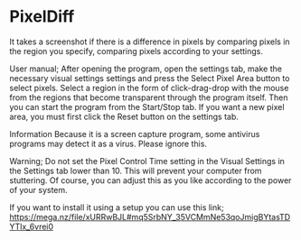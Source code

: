 # PixelDiff
It takes a screenshot if there is a difference in pixels by comparing pixels in the region you specify, comparing pixels according to your settings.

User manual;
After opening the program, open the settings tab, make the necessary visual settings settings and press the Select Pixel Area button to select pixels.
Select a region in the form of click-drag-drop with the mouse from the regions that become transparent through the program itself.
Then you can start the program from the Start/Stop tab.
If you want a new pixel area, you must first click the Reset button on the settings tab.


Information
Because it is a screen capture program, some antivirus programs may detect it as a virus. Please ignore this.



Warning;
Do not set the Pixel Control Time setting in the Visual Settings in the Settings tab lower than 10.
This will prevent your computer from stuttering.
Of course, you can adjust this as you like according to the power of your system.

If you want to install it using a setup you can use this link;
https://mega.nz/file/xURRwBJL#mq5SrbNY_35VCMmNe53qoJmigBYtasTDYTlx_6vrei0
